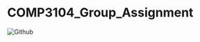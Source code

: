 # COMP3104_Group_Assignment

![Github](https://img.shields.io/badge/GitHub-100000?style=for-the-badge&logo=github&logoColor=white)


